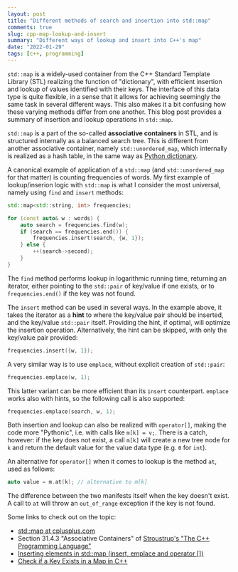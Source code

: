 ```yaml
---
layout: post
title: "Different methods of search and insertion into std::map"
comments: true
slug: cpp-map-lookup-and-insert
summary: "Different ways of lookup and insert into C++'s map"
date: "2022-01-29"
tags: [c++, programming]
---
```


`std::map` is a widely-used container from the C++ Standard Template Library (STL) realizing the function of "dictionary", with efficient insertion and lookup of values identified with their keys. The interface of this data type is quite flexible, in a sense that it allows for achieving seemingly the same task in several different ways. This also makes it a bit confusing how these varying methods differ from one another. This blog post provides a summary of insertion and lookup operations in `std::map`. 

`std::map` is a part of the so-called **associative containers** in STL, and is structured internally as  a balanced search tree. This is different from another associative container, namely `std::unordered_map`, which internally is realized as a hash table, in the same way as [Python dictionary](https://docs.python.org/3/tutorial/datastructures.html#dictionaries). 

A canonical example of application of a `std::map` (and `std::unordered_map` for that matter) is counting frequencies of words. My first example of lookup/inserion logic with `std::map` is what I consider the most universal, namely using `find` and `insert` methods:

```c++
std::map<std::string, int> frequencies;

for (const auto& w : words) {
    auto search = frequencies.find(w);
    if (search == frequencies.end()) {
        frequencies.insert(search, {w, 1});
    } else {
        ++(search->second);
    }
}
```
The `find` method performs lookup in logarithmic running time, returning an iterator, either pointing to the `std::pair` of key/value if one exists, or to `frequencies.end()` if the key was not found. 

The `insert` method can be used in several ways. In the example above, it takes the iterator as a **hint** to where the key/value pair should be inserted, and the key/value `std::pair` itself. Providing the hint, if optimal, will optimize the insertion operation. Alternatively, the hint can be skipped, with only the key/value pair provided:

```c++
frequencies.insert({w, 1});
```
A very similar way is to use `emplace`, without explicit creation of `std::pair`:

```c++
frequencies.emplace(w, 1);
```

This latter variant can be more efficient than its `insert` counterpart. `emplace` works also with hints, so the following call is also supported:

```c++
frequencies.emplace(search, w, 1);
```

Both insertion and lookup can also be realized with `operator[]`, making the code more "Pythonic", i.e. with calls like `m[k] = v;`.  There is a catch, however: if the key does not exist, a call `m[k]` will create a new tree node for `k` and return the default value for the value data type (e.g. `0` for `int`). 

An alternative for `operator[]` when it comes to lookup is the method `at`, used as follows:

```c++
auto value = m.at(k); // alternative to m[k]
```

The difference between the two manifests itself when the key doesn't exist. A call to `at` will throw an `out_of_range` exception if the key is not found.

Some links to check out on the topic:

 * [std::map at cplusplus.com](https://www.cplusplus.com/reference/map/map/)
 * Section 31.4.3 "Associative Containers" of [Stroustrup's "The C++ Programming Language"](https://www.stroustrup.com/4th.html)
 * [Inserting elements in std::map (insert, emplace and operator [])
](https://www.geeksforgeeks.org/inserting-elements-in-stdmap-insert-emplace-and-operator/)
 * [Check if a Key Exists in a Map in C++](https://www.delftstack.com/howto/cpp/cpp-map-check-if-key-exists/)
